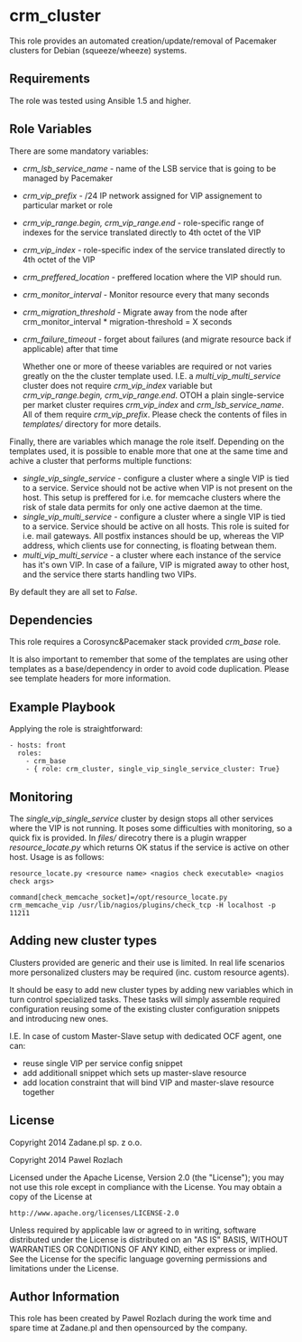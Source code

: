crm_cluster
========

This role provides an automated creation/update/removal of Pacemaker clusters
for Debian (squeeze/wheeze) systems.

Requirements
------------

The role was tested using Ansible 1.5 and higher.

Role Variables
--------------

There are some mandatory variables:
- *crm_lsb_service_name* - name of the LSB service that is going to be managed
    by Pacemaker
- *crm_vip_prefix* - /24 IP network assigned for VIP assignement to particular
    market or role
- *crm_vip_range.begin, crm_vip_range.end* - role-specific range of indexes
    for the service translated directly to 4th octet of the VIP
- *crm_vip_index* - role-specific index of the service translated directly
    to 4th octet of the VIP
- *crm_preffered_location* - preffered location where the VIP should run.
- *crm_monitor_interval* - Monitor resource every that many seconds
- *crm_migration_threshold* - Migrate away from the node after
    crm_monitor_interval * migration-threshold = X seconds
- *crm_failure_timeout* - forget about failures (and migrate resource back if
    applicable) after that time

    Whether one or more of theese variables are required or not varies greatly
on the the cluster template used. I.E. a *multi_vip_multi_service* cluster does
not require *crm_vip_index* variable but *crm_vip_range.begin, crm_vip_range.end*.
OTOH a plain single-service per market cluster requires *crm_vip_index* and
*crm_lsb_service_name*. All of them require *crm_vip_prefix*. Please check the
contents of files in *templates/* directory for more details.

Finally, there are variables which manage the role itself. Depending on the
templates used, it is possible to enable more that one at the same time and
achive a cluster that performs multiple functions:

- *single_vip_single_service* - configure a cluster where a single VIP is tied
    to a service. Service should not be active when VIP is not present on the
    host. This setup is preffered for i.e. for memcache clusters where the risk
    of stale data permits for only one active daemon at the time.
- *single_vip_multi_service* - configure a cluster where a single VIP is tied
    to a service. Service should be active on all hosts. This role is suited
    for i.e. mail gateways. All postfix instances should be up, whereas the
    VIP address, which clients use for connecting, is floating betwean them.
- *multi_vip_multi_service* - a cluster where each instance of the service has
    it's own VIP. In case of a failure, VIP is migrated away to other host, and
    the service there starts handling two VIPs.

By default they are all set to *False*.

Dependencies
------------

This role requires a Corosync&Pacemaker stack provided *crm_base* role.

It is also important to remember that some of the templates are using other
templates as a base/dependency in order to avoid code duplication. Please see
template headers for more information.

Example Playbook
-------------------------

Applying the role is straightforward:

```
- hosts: front
  roles:
    - crm_base
    - { role: crm_cluster, single_vip_single_service_cluster: True}
```

Monitoring
-------------------------
The *single_vip_single_service* cluster by design stops all other services where
the VIP is not running. It poses some difficulties with monitoring, so a quick
fix is provided. In *files/* direcotry there is a plugin wrapper
*resource_locate.py* which returns OK status if the service is active on other
host. Usage is as follows:

```
resource_locate.py <resource name> <nagios check executable> <nagios check args>

command[check_memcache_socket]=/opt/resource_locate.py  crm_memcache_vip /usr/lib/nagios/plugins/check_tcp -H localhost -p 11211

```

Adding new cluster types
-------------------------
Clusters provided are generic and their use is limited. In real life
scenarios more personalized clusters may be required (inc. custom resource
agents).

It should be easy to add new cluster types by adding new variables which in turn
control specialized tasks. These tasks will simply assemble required configuration
reusing some of the existing cluster configuration snippets and introducing new
ones.

I.E. In case of custom Master-Slave setup with dedicated OCF agent, one can:
- reuse single VIP per service config snippet
- add additionall snippet which sets up master-slave resource
- add location constraint that will bind VIP and master-slave resource together

License
-------

Copyright 2014 Zadane.pl sp. z o.o.

Copyright 2014 Pawel Rozlach

Licensed under the Apache License, Version 2.0 (the "License");
you may not use this role except in compliance with the License.
You may obtain a copy of the License at

    http://www.apache.org/licenses/LICENSE-2.0

Unless required by applicable law or agreed to in writing, software
distributed under the License is distributed on an "AS IS" BASIS,
WITHOUT WARRANTIES OR CONDITIONS OF ANY KIND, either express or implied.
See the License for the specific language governing permissions and
limitations under the License.


Author Information
------------------

This role has been created by Pawel Rozlach during the work time and spare time
at Zadane.pl and then opensourced by the company.
